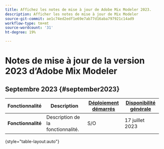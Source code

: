 ```yaml
---
title: Affichez les notes de mise à jour de Adobe Mix Modeler 2023.
description: Afficher les notes de mise à jour de Mix Modeler
source-git-commit: ae1c74ed2edf1e69e7ab77d16aba797921c14ad9
workflow-type: tm+mt
source-wordcount: '31'
ht-degree: 19%

---
```


# Notes de mise à jour de la version 2023 d’Adobe Mix Modeler

## Septembre 2023 {#september2023}

| Fonctionnalité | Description | [Déploiement démarrés](releases.md) | [Disponibilité générale](releases.md) |
| ----------- | ---------- | ------- | ---- |
| **Fonctionnalité** | Description de la fonctionnalité. | S/O | 17 juillet 2023 |

{style="table-layout:auto"}
